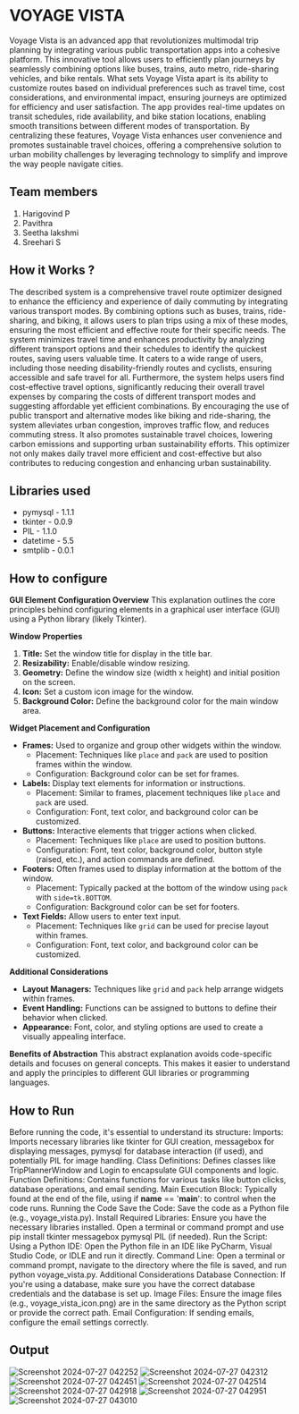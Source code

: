 # VOYAGE VISTA
Voyage Vista is an advanced app that revolutionizes multimodal trip planning by integrating various public transportation apps into a cohesive platform. This innovative tool allows users to efficiently plan journeys by seamlessly combining options like buses, trains, auto metro, ride-sharing vehicles, and bike rentals. What sets Voyage Vista apart is its ability to customize routes based on individual preferences such as travel time, cost considerations, and environmental impact, ensuring journeys are optimized for efficiency and user satisfaction. The app provides real-time updates on transit schedules, ride availability, and bike station locations, enabling smooth transitions between different modes of transportation. By centralizing these features, Voyage Vista enhances user convenience and promotes sustainable travel choices, offering a comprehensive solution to urban mobility challenges by leveraging technology to simplify and improve the way people navigate cities.

## Team members
1) Harigovind P
2) Pavithra
3) Seetha lakshmi
4) Sreehari S

## How it Works ?
The described system is a comprehensive travel route optimizer designed to enhance the efficiency and experience of daily commuting by integrating various transport modes. By combining options such as buses, trains, ride-sharing, and biking, it allows users to plan trips using a mix of these modes, ensuring the most efficient and effective route for their specific needs. The system minimizes travel time and enhances productivity by analyzing different transport options and their schedules to identify the quickest routes, saving users valuable time. It caters to a wide range of users, including those needing disability-friendly routes and cyclists, ensuring accessible and safe travel for all.
Furthermore, the system helps users find cost-effective travel options, significantly reducing their overall travel expenses by comparing the costs of different transport modes and suggesting affordable yet efficient combinations. By encouraging the use of public transport and alternative modes like biking and ride-sharing, the system alleviates urban congestion, improves traffic flow, and reduces commuting stress. It also promotes sustainable travel choices, lowering carbon emissions and supporting urban sustainability efforts. This optimizer not only makes daily travel more efficient and cost-effective but also contributes to reducing congestion and enhancing urban sustainability.

## Libraries used
- pymysql - 1.1.1
- tkinter - 0.0.9
- PIL - 1.1.0
- datetime - 5.5
- smtplib - 0.0.1

## How to configure
**GUI Element Configuration Overview**
This explanation outlines the core principles behind configuring elements in a graphical user interface (GUI) using a Python library (likely Tkinter).

**Window Properties**
1. **Title:** Set the window title for display in the title bar.
2. **Resizability:** Enable/disable window resizing.
3. **Geometry:** Define the window size (width x height) and initial position on the screen.
4. **Icon:** Set a custom icon image for the window.
5. **Background Color:** Define the background color for the main window area.

**Widget Placement and Configuration**
- **Frames:** Used to organize and group other widgets within the window.
  - Placement: Techniques like `place` and `pack` are used to position frames within the window.
  - Configuration: Background color can be set for frames.
- **Labels:** Display text elements for information or instructions.
  - Placement: Similar to frames, placement techniques like `place` and `pack` are used.
  - Configuration: Font, text color, and background color can be customized.
- **Buttons:** Interactive elements that trigger actions when clicked.
  - Placement: Techniques like `place` are used to position buttons.
  - Configuration: Font, text color, background color, button style (raised, etc.), and action commands are defined.
- **Footers:** Often frames used to display information at the bottom of the window.
  - Placement: Typically packed at the bottom of the window using `pack` with `side=tk.BOTTOM`.
  - Configuration: Background color can be set for footers.
- **Text Fields:** Allow users to enter text input.
  - Placement: Techniques like `grid` can be used for precise layout within frames.
  - Configuration: Font, text color, and background color can be customized.

**Additional Considerations**
- **Layout Managers:** Techniques like `grid` and `pack` help arrange widgets within frames.
- **Event Handling:** Functions can be assigned to buttons to define their behavior when clicked.
- **Appearance:** Font, color, and styling options are used to create a visually appealing interface.

**Benefits of Abstraction**
This abstract explanation avoids code-specific details and focuses on general concepts. This makes it easier to understand and apply the principles to different GUI libraries or programming languages.

## How to Run
Before running the code, it's essential to understand its structure:
Imports: Imports necessary libraries like tkinter for GUI creation, messagebox for displaying messages, pymysql for database interaction (if used), and potentially PIL for image handling.
Class Definitions: Defines classes like TripPlannerWindow and Login to encapsulate GUI components and logic.
Function Definitions: Contains functions for various tasks like button clicks, database operations, and email sending.
Main Execution Block: Typically found at the end of the file, using if __name__ == '__main__': to control when the code runs.
Running the Code
Save the Code: Save the code as a Python file (e.g., voyage_vista.py).
Install Required Libraries: Ensure you have the necessary libraries installed. Open a terminal or command prompt and use pip install tkinter messagebox pymysql PIL (if needed).
Run the Script:
Using a Python IDE: Open the Python file in an IDE like PyCharm, Visual Studio Code, or IDLE and run it directly.
Command Line: Open a terminal or command prompt, navigate to the directory where the file is saved, and run python voyage_vista.py.
Additional Considerations
Database Connection: If you're using a database, make sure you have the correct database credentials and the database is set up.
Image Files: Ensure the image files (e.g., voyage_vista_icon.png) are in the same directory as the Python script or provide the correct path.
Email Configuration: If sending emails, configure the email settings correctly.

## Output
![Screenshot 2024-07-27 042252](https://github.com/user-attachments/assets/e510566b-93f2-47a5-ad4a-796673d8b928)
![Screenshot 2024-07-27 042312](https://github.com/user-attachments/assets/40b753db-ced1-42af-b115-4db2d6f778a5)
![Screenshot 2024-07-27 042451](https://github.com/user-attachments/assets/0aea1dd9-e427-438e-9d62-72ef9689bfca)
![Screenshot 2024-07-27 042514](https://github.com/user-attachments/assets/ffeea7c9-5dd5-4a10-894e-43c3e133e49c)
![Screenshot 2024-07-27 042918](https://github.com/user-attachments/assets/85e09993-91a6-4e21-9eb2-8b81939aab0c)
![Screenshot 2024-07-27 042951](https://github.com/user-attachments/assets/5f360871-827a-4c84-8b10-c3f13d4e4250)
![Screenshot 2024-07-27 043010](https://github.com/user-attachments/assets/6320265f-ffe3-4c55-a10a-8e1a9a9f48d5)
